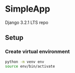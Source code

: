 # SimpleApp
Django 3.2.1 LTS repo

## Setup

### Create virtual environment

```bash
python -m venv env
source env/bin/activate
```
